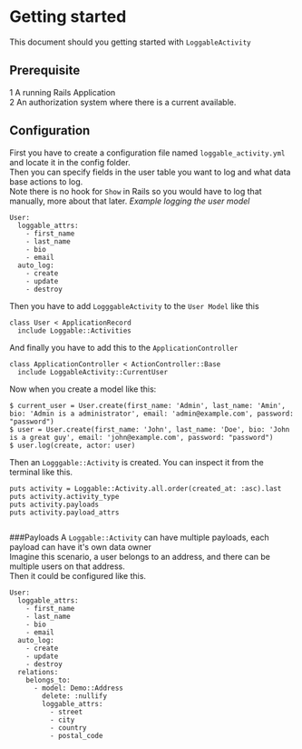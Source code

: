 # Getting started 
This document should you getting started with `LoggableActivity`

## Prerequisite
1 A running Rails Application<br/>
2 An authorization system where there is a current available.

## Configuration
First you have to create a configuration file named `loggable_activity.yml` and locate it in the config folder.<br/>
Then you can specify fields in the user table you want to log and what data base actions to log.<br/>
Note there is no hook for `Show` in Rails so you would have to log that manually, more about that later.
*Example logging the user model*
```
User: 
  loggable_attrs: 
    - first_name
    - last_name 
    - bio
    - email
  auto_log:
    - create
    - update
    - destroy
```
Then you have to add `LogggableActivity` to the `User Model` like this

```
class User < ApplicationRecord
  include Loggable::Activities
```

And finally you have to add this to the `ApplicationController`
```
class ApplicationController < ActionController::Base
  include LoggableActivity::CurrentUser
```

Now when you create a model like this:
```
$ current_user = User.create(first_name: 'Admin', last_name: 'Amin', bio: 'Admin is a administrator', email: 'admin@example.com', password: "password")
$ user = User.create(first_name: 'John', last_name: 'Doe', bio: 'John is a great guy', email: 'john@example.com', password: "password")
$ user.log(create, actor: user)
```

Then an `Logggable::Activity` is created. You can inspect it from the terminal like this.
```
puts activity = Loggable::Activity.all.order(created_at: :asc).last
puts activity.activity_type
puts activity.payloads
puts activity.payload_attrs


```

###Payloads
A `Loggable::Activity` can have multiple payloads, each payload can have it's own data owner<br/>
Imagine this scenario, a user belongs to an address, and there can be multiple users on that address.<br/> 
Then it could be configured like this.
```
User: 
  loggable_attrs: 
    - first_name
    - last_name 
    - bio
    - email
  auto_log:
    - create
    - update
    - destroy
  relations:
    belongs_to:
      - model: Demo::Address
        delete: :nullify
        loggable_attrs:
          - street
          - city
          - country
          - postal_code

```

